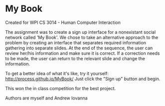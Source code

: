 My Book
=======

Created for WPI CS 3014 - Human Computer Interaction

The assignment was to create a sign up interface for a nonexistant 
social network called 'My Book'. We chose to take an alternative 
approach to the problem by creating an interface that separates required 
information gathering into separate slides. At the end of the sequence, 
the user can review her/his information and make sure it is correct. If 
a correction needs to be made, the user can return to the relevant slide 
and change the information.

To get a better idea of what it's like, try it yourself:
http://process.github.io/MyBook/
Just click the "Sign up" button and begin.

This won the in class competition for the best project.

Authors are myself and Andrew Iovanna
